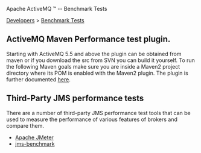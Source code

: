 Apache ActiveMQ ™ -- Benchmark Tests 

[Developers](../developers.md) > [Benchmark Tests](../Developers/benchmark-tests.md)


ActiveMQ Maven Performance test plugin.
---------------------------------------

Starting with ActiveMQ 5.5 and above the plugin can be obtained from maven or if you download the src from SVN you can build it yourself. To run the following Maven goals make sure you are inside a Maven2 project directory where its POM is enabled with the Maven2 plugin. The plugin is further documented [here](../Features/Performance/activemq-performance-module-users-manual.md).

Third-Party JMS performance tests
---------------------------------

There are a number of third-party JMS performance test tools that can be used to measure the performance of various features of brokers and compare them.

*   [Apache JMeter](http://jmeter.apache.org/)
*   [jms-benchmark](https://github.com/chirino/jms-benchmark)

